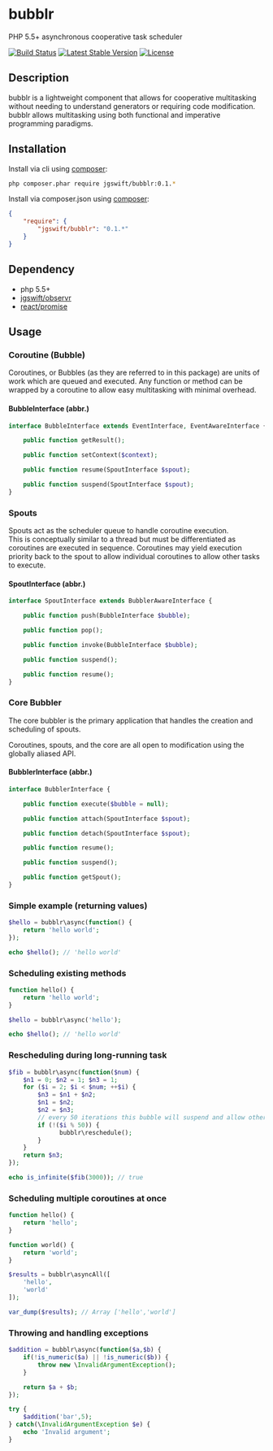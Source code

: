 bubblr
====
PHP 5.5+ asynchronous cooperative task scheduler 

[![Build Status](https://travis-ci.org/jgswift/bubblr.png?branch=master)](https://travis-ci.org/jgswift/bubblr)
[![Latest Stable Version](https://poser.pugx.org/jgswift/bubblr/v/stable.svg)](https://packagist.org/packages/jgswift/bubblr)
[![License](https://poser.pugx.org/jgswift/bubblr/license.svg)](https://packagist.org/packages/jgswift/bubblr)

## Description

bubblr is a lightweight component that allows for cooperative multitasking without needing to understand generators or requiring code modification.
bubblr allows multitasking using both functional and imperative programming paradigms.

## Installation

Install via cli using [composer](https://getcomposer.org/):
```sh
php composer.phar require jgswift/bubblr:0.1.*
```

Install via composer.json using [composer](https://getcomposer.org/):
```json
{
    "require": {
        "jgswift/bubblr": "0.1.*"
    }
}
```

## Dependency

* php 5.5+
* [jgswift/observr](https://github.com/jgswift/observr)
* [react/promise](https://github.com/reactphp/promise)

## Usage

### Coroutine (Bubble)

Coroutines, or Bubbles (as they are referred to in this package) are units of work which are queued and executed.
Any function or method can be wrapped by a coroutine to allow easy multitasking with minimal overhead.

#### BubbleInterface (abbr.)

```php
interface BubbleInterface extends EventInterface, EventAwareInterface {

    public function getResult();

    public function setContext($context);

    public function resume(SpoutInterface $spout);

    public function suspend(SpoutInterface $spout);
}
```

### Spouts

Spouts act as the scheduler queue to handle coroutine execution.  
This is conceptually similar to a thread but must be differentiated as coroutines are executed in sequence.
Coroutines may yield execution priority back to the spout to allow individual coroutines to allow other tasks to execute.

#### SpoutInterface (abbr.)

```php
interface SpoutInterface extends BubblerAwareInterface {

    public function push(BubbleInterface $bubble);

    public function pop();

    public function invoke(BubbleInterface $bubble);

    public function suspend();

    public function resume();
}
```

### Core Bubbler

The core bubbler is the primary application that handles the creation and scheduling of spouts.

Coroutines, spouts, and the core are all open to modification using the globally aliased API.

#### BubblerInterface (abbr.)

```php
interface BubblerInterface {

    public function execute($bubble = null);

    public function attach(SpoutInterface $spout);

    public function detach(SpoutInterface $spout);

    public function resume();

    public function suspend();

    public function getSpout();
}
```

### Simple example (returning values)

```php
$hello = bubblr\async(function() {
    return 'hello world';
});

echo $hello(); // 'hello world'
```

### Scheduling existing methods

```php
function hello() {
    return 'hello world';
}

$hello = bubblr\async('hello');

echo $hello(); // 'hello world'
```

### Rescheduling during long-running task

```php
$fib = bubblr\async(function($num) {
    $n1 = 0; $n2 = 1; $n3 = 1;
    for ($i = 2; $i < $num; ++$i) {
        $n3 = $n1 + $n2;
        $n1 = $n2;
        $n2 = $n3;
        // every 50 iterations this bubble will suspend and allow other waiting bubbles to execute
        if (!($i % 50)) { 
              bubblr\reschedule();
        }
    }
    return $n3;
});

echo is_infinite($fib(3000)); // true
```

### Scheduling multiple coroutines at once

```php
function hello() {
    return 'hello';
}

function world() {
    return 'world';
}

$results = bubblr\asyncAll([
    'hello',
    'world'
]);

var_dump($results); // Array ['hello','world']
```

### Throwing and handling exceptions

```php
$addition = bubblr\async(function($a,$b) {
    if(!is_numeric($a) || !is_numeric($b)) {
        throw new \InvalidArgumentException();
    }

    return $a + $b;
});

try {
    $addition('bar',5);
} catch(\InvalidArgumentException $e) {
    echo 'Invalid argument';
}
```